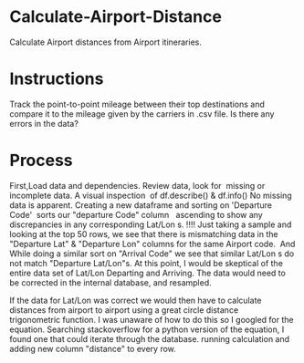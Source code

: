 # Calculate-Airport-Distance
Calculate Airport distances from Airport itineraries.

# Instructions
Track the point-to-point mileage between their top destinations and compare it to the mileage given by the carriers in .csv file.
Is there any errors in the data?

# Process
First,Load data and dependencies.
Review data, look for  missing or incomplete data. A visual inspection  of df.describe() & df.info() No missing data is apparent.
Creating a new dataframe and sorting on 'Departure Code'  sorts our "departure Code" column   ascending to show any discrepancies in any corresponding Lat/Lon s.
!!!!
Just taking a sample and looking at the top 50 rows, we see that there is mismatching data in the "Departure Lat" & "Departure Lon" columns for the same Airport code. 
And
While doing a similar sort on "Arrival Code" we see that similar Lat/Lon s do not match "Departure Lat/Lon"s.
At this point, I would be skeptical of the entire data set of Lat/Lon Departing and Arriving. The data would need to be corrected in the internal database, and resampled. 

If the data for Lat/Lon was correct we would then have to calculate distances from airport to airport using a great circle distance trigonometric function. I was unaware of how to do this so I googled for the equation.
Searching stackoverflow for a python version of the equation, I found one that could iterate through the database.
running calculation and adding new column "distance" to every row. 
